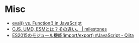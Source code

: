 # Misc

- [eval() vs. Function() in JavaScript](https://www.educative.io/answers/eval-vs-function-in-javascript)
- [CJS, UMD, ESMとは？その違い。 | milestones](https://de-milestones.com/what-is-cjs-umd-esm/)
- [ES2015のモジュール機能(import/export) #JavaScript - Qiita](https://qiita.com/ozaki25/items/9723cb3c1c72845157d5)